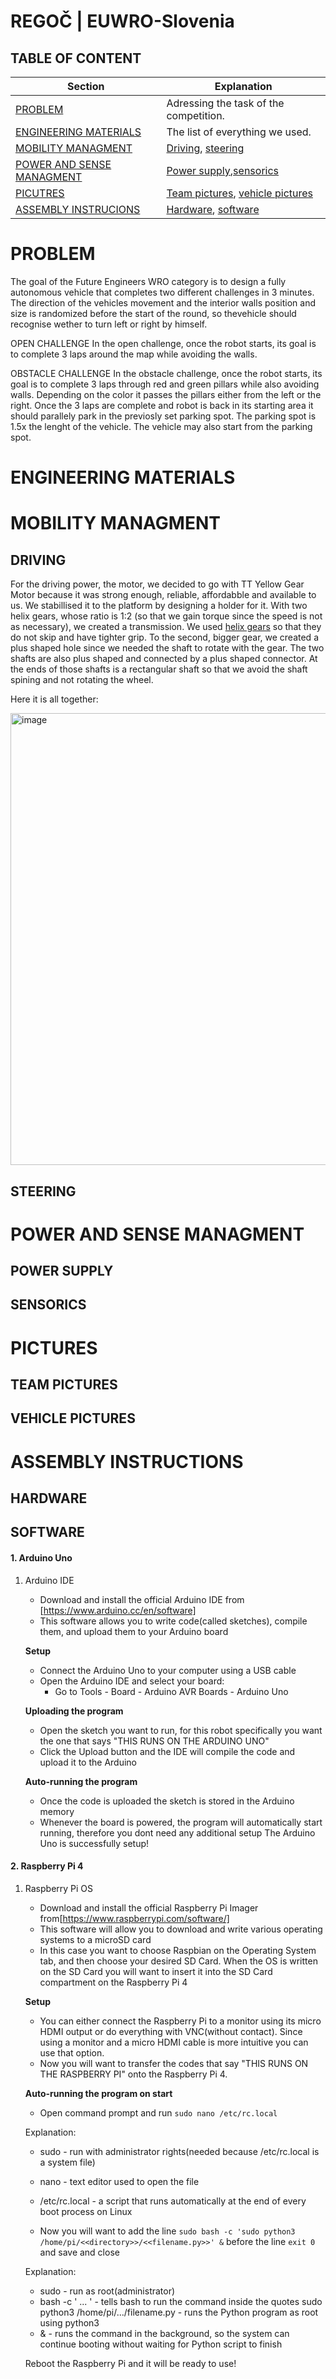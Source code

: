 # REGOČ | EUWRO-Slovenia
## TABLE OF CONTENT

| Section  | Explanation |
| --  | -- | 
| [PROBLEM](#problem)  | Adressing the task of the competition. |
| [ENGINEERING MATERIALS](#engineering-materials)  | The list of everything we used. |
| [MOBILITY MANAGMENT](#mobility-managment)  | [Driving](#driving),  [steering](#steering)| 
| [POWER AND SENSE MANAGMENT](#power-and-sense-managment)  |  [Power supply](#power-supply),[sensorics](#sensorics)  |
| [PICUTRES](#pictures)  |  [Team pictures](#team-pictures), [vehicle pictures](#vehicle-pictures)  |
| [ASSEMBLY INSTRUCIONS ](#assembly-instructions)  |  [Hardware](#hardware), [software](#software)  | 



# PROBLEM
The goal of the Future Engineers WRO category is to design a fully autonomous vehicle that completes two different challenges in 3 minutes. The direction of the vehicles movement and the interior walls position and size
is randomized before the start of the round, so thevehicle should recognise wether to turn left or right by himself. 

OPEN CHALLENGE
In the open challenge, once the robot starts, its goal is to complete 3 laps around the map while avoiding the walls. 

OBSTACLE CHALLENGE 
In the obstacle challenge, once the robot starts, its goal is to complete 3 laps through red and green pillars while also avoiding walls. Depending on the color 
it passes the pillars either from the left or the right. Once the 3 laps are complete and robot is back in its starting area it should parallely park in the previosly set
parking spot. The parking spot is 1.5x the lenght of the vehicle. The vehicle may also start from the parking spot. 

# ENGINEERING MATERIALS

# MOBILITY MANAGMENT
## DRIVING
For the driving power, the motor, we decided to go with TT Yellow Gear Motor because it was strong enough, reliable, affordabble and available to us. We stabillised it to the platform by designing a holder for it. 
With two helix gears, whose ratio is 1:2 (so that we gain torque since the speed is not as necessary), we created a transmission. We used [helix gears](https://www.google.com/search?q=helix+gears&ie=UTF-8) so that
they do not skip and have tighter grip. To the second, bigger gear, we created a plus shaped hole since we needed the shaft to rotate with the gear. The two shafts are also plus shaped and connected by a plus shaped connector. 
At the ends of those shafts is a rectangular shaft so that we avoid the shaft spining and not rotating the wheel. 

Here it is all together:

<img width="984" height="723" alt="image" src="https://github.com/user-attachments/assets/dc01d511-1438-4414-9b53-da198ae68498" /> 

## STEERING


# POWER AND SENSE MANAGMENT
## POWER SUPPLY
## SENSORICS

# PICTURES
## TEAM PICTURES
## VEHICLE PICTURES

# ASSEMBLY INSTRUCTIONS
## HARDWARE
## SOFTWARE
#### 1. Arduino Uno
1. Arduino IDE
    - Download and install the official Arduino IDE from [https://www.arduino.cc/en/software]
    - This software allows you to write code(called sketches), compile them, and upload them to your Arduino board

    **Setup**
    - Connect the Arduino Uno to your computer using a USB cable
    - Open the Arduino IDE and select your board:
        - Go to Tools - Board - Arduino AVR Boards - Arduino Uno

    **Uploading the program**
    - Open the sketch you want to run, for this robot specifically you want the one that says "THIS RUNS ON THE ARDUINO UNO"
    - Click the Upload button and the IDE will compile the code and upload it to the Arduino
    
    **Auto-running the program**
    - Once the code is uploaded the sketch is stored in the Arduino memory
    - Whenever the board is powered, the program will automatically start running, therefore you dont need any additional setup
    The Arduino Uno is successfully setup!

#### 2. Raspberry Pi 4
1. Raspberry Pi OS
    - Download and install the official Raspberry Pi Imager from[https://www.raspberrypi.com/software/]
    - This software will allow you to download and write various operating systems to a microSD card
    - In this case you want to choose Raspbian on the Operating System tab, and then choose your desired SD Card. When the OS is written on the SD Card you will want to insert it into the SD Card compartment on the Raspberry Pi 4

    **Setup**
    - You can either connect the Raspberry Pi to a monitor using its micro HDMI output or do everything with VNC(without contact). Since using a monitor and a micro HDMI cable is more intuitive you can use that option.
    - Now you will want to transfer the codes that say "THIS RUNS ON THE RASPBERRY PI" onto the Raspberry Pi 4.

    **Auto-running the program on start**
    - Open command prompt and run `sudo nano /etc/rc.local`
    
    Explanation:
    - sudo - run with administrator rights(needed because /etc/rc.local is a system file)
    - nano - text editor used to open the file
    - /etc/rc.local - a script that runs automatically at the end of every boot process on Linux

    - Now you will want to add the line
     `sudo bash -c 'sudo python3 /home/pi/<<directory>>/<<filename.py>>' &` before the line `exit 0` and save and close
     

    Explanation:
    - sudo - run as root(administrator)
    - bash -c ' ... ' - tells bash to run the command inside the quotes
    sudo python3 /home/pi/.../filename.py - runs the Python program as root using python3
    - & - runs the command in the background, so the system can continue booting without waiting for Python script to finish

    Reboot the Raspberry Pi and it will be ready to use!
